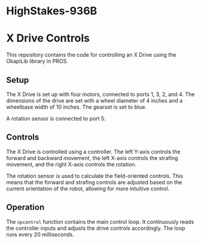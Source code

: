 # HighStakes-936B

# X Drive Controls

This repository contains the code for controlling an X Drive using the OkapiLib library in PROS.

## Setup

The X Drive is set up with four motors, connected to ports 1, 3, 2, and 4. The dimensions of the drive are set with a wheel diameter of 4 inches and a wheelbase width of 10 inches. The gearset is set to blue.

A rotation sensor is connected to port 5.

## Controls

The X Drive is controlled using a controller. The left Y-axis controls the forward and backward movement, the left X-axis controls the strafing movement, and the right X-axis controls the rotation.

The rotation sensor is used to calculate the field-oriented controls. This means that the forward and strafing controls are adjusted based on the current orientation of the robot, allowing for more intuitive control.

## Operation

The `opcontrol` function contains the main control loop. It continuously reads the controller inputs and adjusts the drive controls accordingly. The loop runs every 20 milliseconds.
